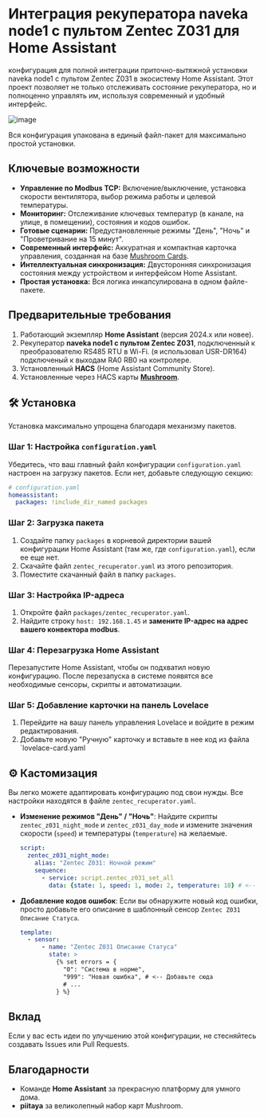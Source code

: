 
# Интеграция рекуператора naveka node1 с пультом Zentec Z031 для Home Assistant

конфигурация для полной интеграции приточно-вытяжной установки naveka node1 с пультом Zentec Z031 в экосистему Home Assistant. Этот проект позволяет не только отслеживать состояние рекуператора, но и полноценно управлять им, используя современный и удобный интерфейс.


![image](https://github.com/user-attachments/assets/d32a6d77-c4e7-4093-a9dc-5849a420242f)


Вся конфигурация упакована в единый файл-пакет для максимально простой установки.

##  Ключевые возможности

  * **Управление по Modbus TCP:** Включение/выключение, установка скорости вентилятора, выбор режима работы и целевой температуры.
  * **Мониторинг:** Отслеживание ключевых температур (в канале, на улице, в помещении), состояния и кодов ошибок.
  * **Готовые сценарии:** Предустановленные режимы "День", "Ночь" и "Проветривание на 15 минут".
  * **Современный интерфейс:** Аккуратная и компактная карточка управления, созданная на базе [Mushroom Cards](https://github.com/piitaya/lovelace-mushroom).
  * **Интеллектуальная синхронизация:** Двусторонняя синхронизация состояния между устройством и интерфейсом Home Assistant.
  * **Простая установка:** Вся логика инкапсулирована в одном файле-пакете.

##  Предварительные требования

1.  Работающий экземпляр **Home Assistant** (версия 2024.x или новее).
2.  Рекуператор **naveka node1 с пультом Zentec Z031**, подключенный к преобразователю RS485 RTU в Wi-Fi. (я использовал USR-DR164) подключеный к выходам RA0 RB0 на контролере.
3.  Установленный **HACS** (Home Assistant Community Store).
4.  Установленные через HACS карты **[Mushroom](https://github.com/piitaya/lovelace-mushroom)**.
    
## 🛠️ Установка

Установка максимально упрощена благодаря механизму пакетов.

### Шаг 1: Настройка `configuration.yaml`

Убедитесь, что ваш главный файл конфигурации `configuration.yaml` настроен на загрузку пакетов. Если нет, добавьте следующую секцию:

```yaml
# configuration.yaml
homeassistant:
  packages: !include_dir_named packages
```

### Шаг 2: Загрузка пакета

1.  Создайте папку `packages` в корневой директории вашей конфигурации Home Assistant (там же, где `configuration.yaml`), если ее еще нет.
2.  Скачайте файл `zentec_recuperator.yaml` из этого репозитория.
3.  Поместите скачанный файл в папку `packages`.

### Шаг 3: Настройка IP-адреса

1.  Откройте файл `packages/zentec_recuperator.yaml`.
2.  Найдите строку `host: 192.168.1.45` и **замените IP-адрес на адрес вашего конвектора modbus**.

### Шаг 4: Перезагрузка Home Assistant

Перезапустите Home Assistant, чтобы он подхватил новую конфигурацию. После перезапуска в системе появятся все необходимые сенсоры, скрипты и автоматизации.

### Шаг 5: Добавление карточки на панель Lovelace

1.  Перейдите на вашу панель управления Lovelace и войдите в режим редактирования.
2.  Добавьте новую "Ручную" карточку и вставьте в нее код из файла `lovelace-card.yaml
   

## ⚙️ Кастомизация

Вы легко можете адаптировать конфигурацию под свои нужды. Все настройки находятся в файле `zentec_recuperator.yaml`.

  * **Изменение режимов "День" / "Ночь"**: Найдите скрипты `zentec_z031_night_mode` и `zentec_z031_day_mode` и измените значения скорости (`speed`) и температуры (`temperature`) на желаемые.

    ```yaml
    script:
      zentec_z031_night_mode:
        alias: "Zentec Z031: Ночной режим"
        sequence:
          - service: script.zentec_z031_set_all
            data: {state: 1, speed: 1, mode: 2, temperature: 18} # <-- Измените здесь
    ```

  * **Добавление кодов ошибок**: Если вы обнаружите новый код ошибки, просто добавьте его описание в шаблонный сенсор `Zentec Z031 Описание Статуса`.

    ```yaml
    template:
      - sensor:
          - name: "Zentec Z031 Описание Статуса"
            state: >
              {% set errors = {
                "0": "Система в норме",
                "999": "Новая ошибка", # <-- Добавьте сюда
                # ...
              } %}
    ```

##  Вклад

Если у вас есть идеи по улучшению этой конфигурации, не стесняйтесь создавать Issues или Pull Requests.

## Благодарности

  * Команде **Home Assistant** за прекрасную платформу для умного дома.
  * **piitaya** за великолепный набор карт Mushroom.
